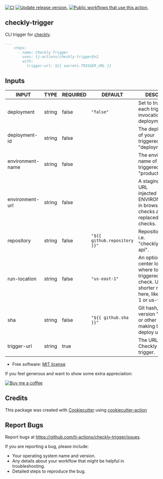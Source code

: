 [![CI](https://github.com/tj-actions/checkly-trigger/workflows/CI/badge.svg)](https://github.com/tj-actions/checkly-trigger/actions?query=workflow%3ACI)
[![Update release version.](https://github.com/tj-actions/checkly-trigger/workflows/Update%20release%20version./badge.svg)](https://github.com/tj-actions/checkly-trigger/actions?query=workflow%3A%22Update+release+version.%22)
[![Public workflows that use this action.](https://img.shields.io/endpoint?url=https%3A%2F%2Fused-by.vercel.app%2Fapi%2Fgithub-actions%2Fused-by%3Faction%3Dtj-actions%2Fcheckly-trigger%26badge%3Dtrue)](https://github.com/search?o=desc\&q=tj-actions+checkly-trigger+path%3A.github%2Fworkflows+language%3AYAML\&s=\&type=Code)

## checkly-trigger

CLI trigger for [checkly](https://www.checklyhq.com/docs/cicd/triggers/).

```yaml
...
    steps:
      - name: Checkly Trigger
        uses: tj-actions/checkly-trigger@v2
        with:
          trigger-url: ${{ secrets.TRIGGER_URL }}
```

## Inputs

<!-- AUTO-DOC-INPUT:START - Do not remove or modify this section -->

|      INPUT       |  TYPE  | REQUIRED |           DEFAULT            |                                                                DESCRIPTION                                                                |
|------------------|--------|----------|------------------------------|-------------------------------------------------------------------------------------------------------------------------------------------|
|    deployment    | string |  false   |          `"false"`           |                               Set to true to record <br>each trigger invocation as a <br>deployment event.                                |
|  deployment-id   | string |  false   |                              |                                   The deployment id of your <br>triggered check, i.e. "deployment-1".                                     |
| environment-name | string |  false   |                              |                                   The environment name of your <br>triggered check, i.e. "production".                                    |
| environment-url  | string |  false   |                              |           A staging or preview URL <br>injected as ENVIRONMENT\_URL in browser <br>checks and auto-replaced in API <br>checks.             |
|    repository    | string |  false   | `"${{ github.repository }}"` |                                               Repository name, i.e. "checkly/backend-api".                                                |
|   run-location   | string |  false   |        `"us-east-1"`         | An optional data center location <br>where to run your triggered <br>check. Use the shorter names <br>here, like eu-west-1 or us-west-1.  |
|       sha        | string |  false   |    `"${{ github.sha }}"`     |                          Git hash, tag, version "v1.0.1" <br>or other identifier making this <br>deploy unique.                           |
|   trigger-url    | string |   true   |                              |                                                   The URL of the Checkly <br>trigger.                                                     |

<!-- AUTO-DOC-INPUT:END -->

*   Free software: [MIT license](LICENSE)

If you feel generous and want to show some extra appreciation:

[![Buy me a coffee][buymeacoffee-shield]][buymeacoffee]

[buymeacoffee]: https://www.buymeacoffee.com/jackton1

[buymeacoffee-shield]: https://www.buymeacoffee.com/assets/img/custom_images/orange_img.png

## Credits

This package was created with [Cookiecutter](https://github.com/cookiecutter/cookiecutter) using [cookiecutter-action](https://github.com/tj-actions/cookiecutter-action)

## Report Bugs

Report bugs at https://github.com/tj-actions/checkly-trigger/issues.

If you are reporting a bug, please include:

*   Your operating system name and version.
*   Any details about your workflow that might be helpful in troubleshooting.
*   Detailed steps to reproduce the bug.
